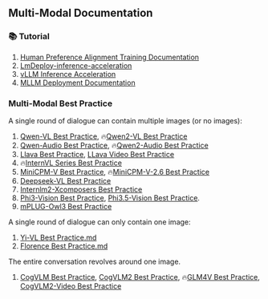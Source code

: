 ## Multi-Modal Documentation

### 📚 Tutorial

1. [Human Preference Alignment Training Documentation](human-preference-alignment-training-documentation.md)
2. [LmDeploy-inference-acceleration](LmDeploy-inference-acceleration.md)
3. [vLLM Inference Acceleration](vllm-inference-acceleration.md)
4. [MLLM Deployment Documentation](mutlimodal-deployment.md)

### Multi-Modal Best Practice

A single round of dialogue can contain multiple images (or no images):
1. [Qwen-VL Best Practice](qwen-vl-best-practice.md), 🔥[Qwen2-VL Best Practice](qwen2-vl-best-practice.md)
2. [Qwen-Audio Best Practice](qwen-audio-best-practice.md), 🔥[Qwen2-Audio Best Practice](https://github.com/modelscope/ms-swift/issues/1653)
3. [Llava Best Practice](llava-best-practice.md), [LLava Video Best Practice](llava-video-best-practice.md)
4. 🔥[InternVL Series Best Practice](internvl-best-practice.md)
5. [MiniCPM-V Best Practice](minicpm-v-best-practice.md), 🔥[MiniCPM-V-2.6 Best Practice](https://github.com/modelscope/ms-swift/issues/1613)
6. [Deepseek-VL Best Practice](deepseek-vl-best-practice.md)
7. [Internlm2-Xcomposers Best Practice](internlm-xcomposer2-best-practice.md)
8. [Phi3-Vision Best Practice](phi3-vision-best-practice.md), [Phi3.5-Vision Best Practice](https://github.com/modelscope/ms-swift/issues/1809).
9. [mPLUG-Owl3 Best Practice](https://github.com/modelscope/ms-swift/issues/1969)

A single round of dialogue can only contain one image:
1. [Yi-VL Best Practice.md](yi-vl-best-practice.md)
2. [Florence Best Practice.md](florence-best-pratice.md)

The entire conversation revolves around one image.
1. [CogVLM Best Practice](cogvlm-best-practice.md), [CogVLM2 Best Practice](cogvlm2-best-practice.md), 🔥[GLM4V Best Practice](glm4v-best-practice.md), [CogVLM2-Video Best Practice](cogvlm2-video-best-practice.md)
